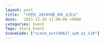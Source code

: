 ```yaml
---
layout: post
title:  "이벤트_2019여름_0화_오프닝"
date:   2021-12-20 11:00:00 +0000
categories: Event
Tags: Story Event
SceneCode: ["scene_evt190627_cp0_q1_s10"]
---
```

